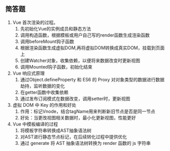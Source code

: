 ## 简答题
1. Vue 首次渲染的过程。
    1. 先初始化Vue的实例成员和静态方法
    2. 调用构造函数，根据模板或用户自己写的render函数生成渲染函数
    3. 调用beforeMount钩子函数
    4. 根据渲染函数生成虚拟DOM,再将虚拟DOM转换成真实DOM，挂载到页面上
    5. 创建Watcher对象，收集依赖，以便将来数据改变时更新视图
    6. 调用Mounted钩子函数，初始化结束
2. Vue 响应式原理
    1. 通过Object.defineProperty 和 ES6 的 Proxy 对对象类型的数据进行数据劫持，监听数据的变化
    2. 在getter函数中收集依赖
    3. 通过发布订阅模式在数据改变，调用setter时，更新视图
3. 虚拟 DOM 中 Key 的作用和好处
    1. 作用：标记Vnode，结合tagName用来判断新旧节点是否是同一节点
    2. 好处：当更改视图相关数据时，最小化更新视图，性能更好
4. Vue 中模板编译的过程
    1. 将模板字符串转换成AST抽象语法树
    2. 对AST进行静态节点标记，在后续转化过程中提供优化
    3. 通过 generate 将 AST 抽象语法树转换为 render 函数的 js 字符串
